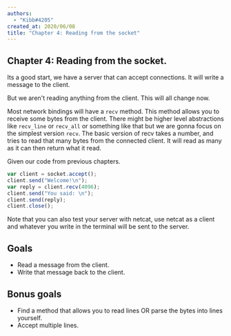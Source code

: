 ```yaml
---
authors:
  - "Kibb#4205"
created_at: 2020/06/08
title: "Chapter 4: Reading from the socket"
---
```


## Chapter 4: Reading from the socket.

Its a good start, we have a server that can accept connections. It will write a message to the client. 

But we aren't reading anything from the client. This will all change now. 

Most network bindings will have a `recv` method. This method allows you to receive some bytes from the client.
There might be higher level abstractions like `recv_line` or `recv_all` or something like that but we are gonna focus 
on the simplest version `recv`. The basic version of recv takes a number, and tries to read that many bytes from the 
connected client. It will read as many as it can then return what it read. 

Given our code from previous chapters.

```js
var client = socket.accept();
client.send("Welcome!\n");
var reply = client.recv(4096);
client.send("You said: \n");
client.send(reply);
client.close();
```
Note that you can also test your server with netcat, use netcat as a client and whatever you write in the terminal will be sent to the server.

## Goals

- Read a message from the client.
- Write that message back to the client.

## Bonus goals

- Find a method that allows you to read lines OR parse the bytes into lines yourself.
- Accept multiple lines.
